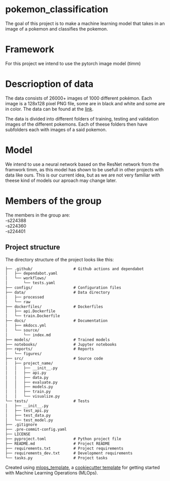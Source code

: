 # pokemon_classification

The goal of this project is to make a machine learning model that takes in an image of a pokemon and classifies the pokemon.

# Framework

For this project we intend to use the pytorch image model (timm)

# Descrioption of data

The data consists of 26000+ images of 1000 different pokémon. Each image is a 128x128 pixel PNG file, some are in black and white and some are in color. The data can be found at the [link](https://www.kaggle.com/datasets/noodulz/pokemon-dataset-1000/data). 

The data is divided into different folders of training, testing and validation images of the different pokemons. Each of theese folders then have subfolders each with images of a said pokemon. 

# Model

We intend to use a neural network based on the ResNet network from the framwork timm, as this model has shown to be usefull in other projects with data like ours. This is our current idea, but as we are not very familiar with theese kind of models our aproach may change later.

# Members of the group
The members in the group are:  
-s224388  
-s224360  
-s224401  


## Project structure

The directory structure of the project looks like this:
```txt
├── .github/                  # Github actions and dependabot
│   ├── dependabot.yaml
│   └── workflows/
│       └── tests.yaml
├── configs/                  # Configuration files
├── data/                     # Data directory
│   ├── processed
│   └── raw
├── dockerfiles/              # Dockerfiles
│   ├── api.Dockerfile
│   └── train.Dockerfile
├── docs/                     # Documentation
│   ├── mkdocs.yml
│   └── source/
│       └── index.md
├── models/                   # Trained models
├── notebooks/                # Jupyter notebooks
├── reports/                  # Reports
│   └── figures/
├── src/                      # Source code
│   ├── project_name/
│   │   ├── __init__.py
│   │   ├── api.py
│   │   ├── data.py
│   │   ├── evaluate.py
│   │   ├── models.py
│   │   ├── train.py
│   │   └── visualize.py
└── tests/                    # Tests
│   ├── __init__.py
│   ├── test_api.py
│   ├── test_data.py
│   └── test_model.py
├── .gitignore
├── .pre-commit-config.yaml
├── LICENSE
├── pyproject.toml            # Python project file
├── README.md                 # Project README
├── requirements.txt          # Project requirements
├── requirements_dev.txt      # Development requirements
└── tasks.py                  # Project tasks
```


Created using [mlops_template](https://github.com/SkafteNicki/mlops_template),
a [cookiecutter template](https://github.com/cookiecutter/cookiecutter) for getting
started with Machine Learning Operations (MLOps).
